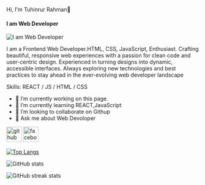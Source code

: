 Hi, I'm Tuhinrur Rahman👋
#### I am Web Developer
![I am Web Developer](https://scontent.fird6-1.fna.fbcdn.net/v/t39.30808-6/271709113_1321507711626810_1203530899861651988_n.jpg?stp=dst-jpg_s960x960&_nc_cat=102&ccb=1-7&_nc_sid=cc71e4&_nc_eui2=AeEU1IOtZRL8PNmq75hS_IC7x3srNO_eHKPHeys0794co-at0-ohpD6713jq7nN-aL3TH4nVpFjZJV_5A6YHc68h&_nc_ohc=Xz5WLHDc6L0Q7kNvgGCG0-_&_nc_ht=scontent.fird6-1.fna&oh=00_AYAurqgYaH6Yi55g0kYqRM62TGuUD6eEQuaT4uUhIWpd7Q&oe=66D52F39)

I am a Frontend Web Developer.HTML, CSS, JavaScript, Enthusiast.
Crafting beautiful, responsive web experiences with a passion for clean code and user-centric design.
Experienced in turning designs into dynamic, accessible interfaces.
Always exploring new technologies and best practices to stay ahead in the ever-evolving web developer landscape


Skills: REACT / JS / HTML / CSS

- 🔭 I’m currently working on this page. 
- 🌱 I’m currently learning REACT,JavaScript 
- 👯 I’m looking to collaborate on Githup 
- 💬 Ask me about Web Devoloper 


[<img src='https://cdn.jsdelivr.net/npm/simple-icons@3.0.1/icons/github.svg' alt='github' height='40'>](https://github.com/https://github.com/tuhin1122a)  [<img src='https://cdn.jsdelivr.net/npm/simple-icons@3.0.1/icons/facebook.svg' alt='facebook' height='40'>](https://www.facebook.com/https://www.facebook.com/tuhinur11223)  

[![Top Langs](https://github-readme-stats.vercel.app/api/top-langs/?username=https://github.com/tuhin1122a)](https://github.com/anuraghazra/github-readme-stats)

![GitHub stats](https://github-readme-stats.vercel.app/api?username=https://github.com/tuhin1122a&show_icons=true)  

![GitHub streak stats](https://streak-stats.demolab.com/?user=https://github.com/tuhin1122a)  

